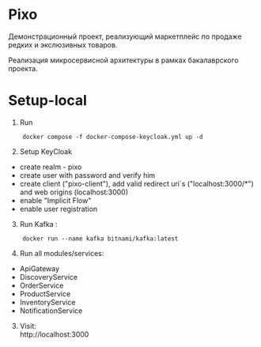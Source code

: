 # Pixo

Демонстрационный проект, реализующий маркетплейс по продаже редких и экслюзивных товаров.

Реализация микросервисной архитектуры в рамках бакалаврского проекта.

# Setup-local

1) Run

```
    docker compose -f docker-compose-keycloak.yml up -d
```

2) Setup KeyCloak
- create realm - pixo
- create user with password and verify him
- create client ("pixo-client"), add valid redirect uri`s ("localhost:3000/*") and web origins (localhost:3000)
- enable "Implicit Flow"
- enable user registration

3) Run Kafka :

```
    docker run --name kafka bitnami/kafka:latest
```

4) Run all modules/services:

- ApiGateway
- DiscoveryService
- OrderService
- ProductService
- InventoryService
- NotificationService

3) Visit: </br>
   http://localhost:3000
